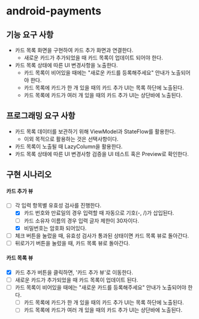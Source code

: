 # android-payments

## 기능 요구 사항

- 카드 목록 화면을 구현하여 카드 추가 화면과 연결한다.
    - 새로운 카드가 추가되었을 때 카드 목록이 업데이트 되어야 한다.
- 카드 목록 상태에 따른 UI 변경사항을 노출한다.
    - 카드 목록이 비어있을 때에는 "새로운 카드를 등록해주세요" 안내가 노출되어야 한다.
    - 카드 목록에 카드가 한 개 있을 때의 카드 추가 UI는 목록 하단에 노출된다.
    - 카드 목록에 카드가 여러 개 있을 때의 카드 추가 UI는 상단바에 노출된다.

## 프로그래밍 요구 사항

- 카드 목록 데이터를 보관하기 위해 ViewModel과 StateFlow를 활용한다.
    - 이외 목적으로 활용하는 것은 선택사항이다.
- 카드 목록이 노출될 때 LazyColumn을 활용한다.
- 카드 목록 상태에 따른 UI 변경사항 검증을 UI 테스트 혹은 Preview로 확인한다.

## 구현 시나리오

#### 카드 추가 뷰

- [ ] 각 입력 항목별 유효성 검사를 진행한다.
    - [x] 카드 번호와 만료일의 경우 입력할 때 자동으로 기호(-, /)가 삽입된다.
    - [ ] 카드 소유자 이름의 경우 입력 글자 제한이 30자이다.
    - [x] 비밀번호는 암호화 되어있다.
- [ ] 체크 버튼을 눌렀을 때, 유효성 검사가 통과된 상태이면 카드 목록 뷰로 돌아간다.
- [ ] 뒤로가기 버튼을 눌렀을 때, 카드 목록 뷰로 돌아간다.

#### 카드 목록 뷰

- [x] 카드 추가 버튼을 클릭하면, '카드 추가 뷰'로 이동한다.
- [ ] 새로운 카드가 추가되었을 때 카드 목록이 업데이트 된다.
- [ ] 카드 목록이 비어있을 때에는 "새로운 카드를 등록해주세요" 안내가 노출되어야 한다.
    - [ ] 카드 목록에 카드가 한 개 있을 때의 카드 추가 UI는 목록 하단에 노출된다.
    - [ ] 카드 목록에 카드가 여러 개 있을 때의 카드 추가 UI는 상단바에 노출된다.
